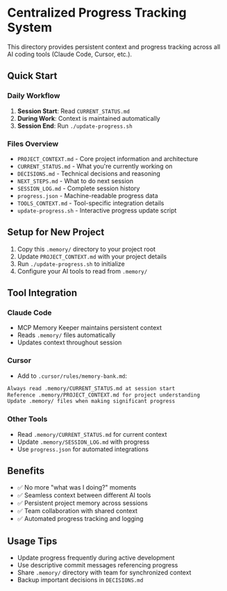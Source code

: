 # Centralized Progress Tracking System

This directory provides persistent context and progress tracking across all AI coding tools (Claude Code, Cursor, etc.).

## Quick Start

### Daily Workflow
1. **Session Start**: Read `CURRENT_STATUS.md`
2. **During Work**: Context is maintained automatically
3. **Session End**: Run `./update-progress.sh`

### Files Overview
- `PROJECT_CONTEXT.md` - Core project information and architecture
- `CURRENT_STATUS.md` - What you're currently working on  
- `DECISIONS.md` - Technical decisions and reasoning
- `NEXT_STEPS.md` - What to do next session
- `SESSION_LOG.md` - Complete session history
- `progress.json` - Machine-readable progress data
- `TOOLS_CONTEXT.md` - Tool-specific integration details
- `update-progress.sh` - Interactive progress update script

## Setup for New Project

1. Copy this `.memory/` directory to your project root
2. Update `PROJECT_CONTEXT.md` with your project details
3. Run `./update-progress.sh` to initialize
4. Configure your AI tools to read from `.memory/`

## Tool Integration

### Claude Code
- MCP Memory Keeper maintains persistent context
- Reads `.memory/` files automatically
- Updates context throughout session

### Cursor  
- Add to `.cursor/rules/memory-bank.md`:
```markdown
Always read .memory/CURRENT_STATUS.md at session start
Reference .memory/PROJECT_CONTEXT.md for project understanding
Update .memory/ files when making significant progress
```

### Other Tools
- Read `.memory/CURRENT_STATUS.md` for current context
- Update `.memory/SESSION_LOG.md` with progress
- Use `progress.json` for automated integrations

## Benefits
- ✅ No more "what was I doing?" moments
- ✅ Seamless context between different AI tools
- ✅ Persistent project memory across sessions
- ✅ Team collaboration with shared context
- ✅ Automated progress tracking and logging

## Usage Tips
- Update progress frequently during active development
- Use descriptive commit messages referencing progress
- Share `.memory/` directory with team for synchronized context
- Backup important decisions in `DECISIONS.md`